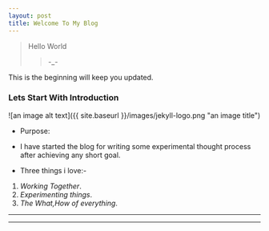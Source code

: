 ```yaml
---
layout: post
title: Welcome To My Blog
---
```


> Hello World
>> -_-

This is the beginning will keep you updated.



### Lets Start With Introduction

![an image alt text]({{ site.baseurl }}/images/jekyll-logo.png "an image title")

* Purpose:
* I have started the blog for writing some experimental thought process after achieving any short goal.

* Three things i love:-
1. _Working Together_.
2. _Experimenting things_.
3. _The What,How of everything_.

----
****
